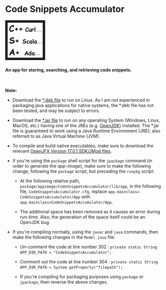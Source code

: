 # Code Snippets Accumulator

![Logo](https://github.com/melwyncarlo/Code_Snippets_Accumulator/blob/main/CodeSnippetsAccumulator/ui/res/img/icon.png)

#### An app for storing, searching, and retrieving code snippets.

<br>

**Note:**

* Download the [\*.deb file](https://github.com/melwyncarlo/Code_Snippetfs_Accumulator/blob/main/package/linux/deb/codesnippetsaccumulator_1.0-1_amd64.deb?raw=true) to run on Linux. As I am not experienced in packaging java applications for native systems, the \*.deb file has not been tested, and may be subject to errors.

* Download the [\*.jar file](https://github.com/melwyncarlo/Code_Snippets_Accumulator/blob/main/jar/CodeSnippetsAccumulator.jar?raw=true) to run on any operating System (Windows, Linux, MacOS, etc.) having one of the JREs (e.g. [OpenJDK](https://jdk.java.net/17/)) installed. The \*.jar file is guaranteed to work using a Java Runtime Environment (JRE); also referred to as Java Virtual Machine (JVM).

* To compile and build native executables, make sure to download the relevant [OpenJFX Version 17.0.1 SDK/JMod files](https://gluonhq.com/products/javafx/).

* If you're using the `package` shell script for the `jpackage` command (in order to generate the *app-image*), make sure to make the following change, following the `package` script, but preceding the `runpkg` script:

    * At the following relative path, `package/appimage/CodeSnippetsAccumulator/lib/app`, in the following file, `CodeSnippetsAccumulator.cfg`, replace `app.mainclass= CodeSnippetsAccumulator/App` with `app.mainclass=CodeSnippetsAccumulator/App`.

    * The additional space has been removed as it causes an error during run-time. Also, the generation of the space itself could be an OpenJDK bug.

* If you're compiling normally, using the `javac` and `java` commands, then make the following changes in the `Model.java` file:

   * *Un-comment* the code at line number 302 :
      `private static String APP_DIR_PATH = "CodeSnippetsAccumulator";` 

   * *Comment* out the code at line number 304 :
      `private static String APP_DIR_PATH = System.getProperty("filepath");` 
      
   * If you're compiling for packaging purposes using `package` or `jpackage`, then reverse the above changes.
